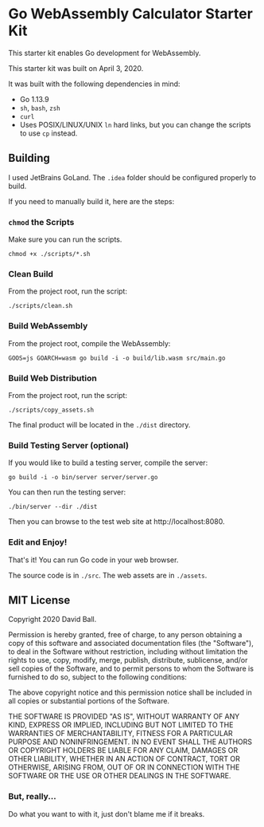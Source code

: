 # Go WebAssembly Calculator Starter Kit

This starter kit enables Go development for WebAssembly.

This starter kit was built on April 3, 2020.

It was built with the following dependencies in mind:

- Go 1.13.9
- `sh`, `bash`, `zsh`
- `curl`
- Uses POSIX/LINUX/UNIX `ln` hard links, but you can change the scripts to use `cp` instead.

## Building

I used JetBrains GoLand. The `.idea` folder should be configured properly to build.

If you need to manually build it, here are the steps:

### `chmod` the Scripts

Make sure you can run the scripts.

    chmod +x ./scripts/*.sh

### Clean Build

From the project root, run the script:

    ./scripts/clean.sh
    
### Build WebAssembly

From the project root, compile the WebAssembly:

    GOOS=js GOARCH=wasm go build -i -o build/lib.wasm src/main.go

### Build Web Distribution

From the project root, run the script:

    ./scripts/copy_assets.sh

The final product will be located in the `./dist` directory.

### Build Testing Server (optional)

If you would like to build a testing server, compile the server:

    go build -i -o bin/server server/server.go

You can then run the testing server:

    ./bin/server --dir ./dist
    
Then you can browse to the test web site at http://localhost:8080.

### Edit and Enjoy!

That's it! You can run Go code in your web browser.

The source code is in `./src`. The web assets are in `./assets`.

## MIT License

Copyright 2020 David Ball.

Permission is hereby granted, free of charge, to any person obtaining a copy of this software and associated documentation files (the "Software"), to deal in the Software without restriction, including without limitation the rights to use, copy, modify, merge, publish, distribute, sublicense, and/or sell copies of the Software, and to permit persons to whom the Software is furnished to do so, subject to the following conditions:

The above copyright notice and this permission notice shall be included in all copies or substantial portions of the Software.

THE SOFTWARE IS PROVIDED "AS IS", WITHOUT WARRANTY OF ANY KIND, EXPRESS OR IMPLIED, INCLUDING BUT NOT LIMITED TO THE WARRANTIES OF MERCHANTABILITY, FITNESS FOR A PARTICULAR PURPOSE AND NONINFRINGEMENT. IN NO EVENT SHALL THE AUTHORS OR COPYRIGHT HOLDERS BE LIABLE FOR ANY CLAIM, DAMAGES OR OTHER LIABILITY, WHETHER IN AN ACTION OF CONTRACT, TORT OR OTHERWISE, ARISING FROM, OUT OF OR IN CONNECTION WITH THE SOFTWARE OR THE USE OR OTHER DEALINGS IN THE SOFTWARE.

### But, really...

Do what you want to with it, just don't blame me if it breaks.